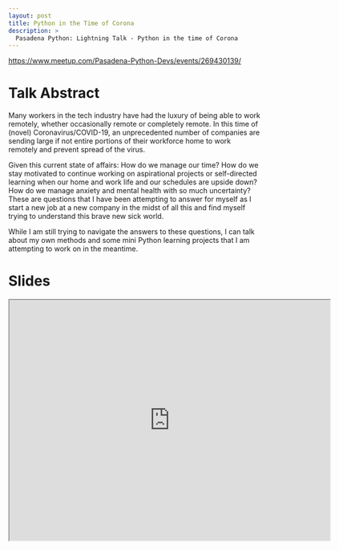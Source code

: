 ```yaml
---
layout: post
title: Python in the Time of Corona
description: >
  Pasadena Python: Lightning Talk - Python in the time of Corona
---
```


<a href="https://www.meetup.com/Pasadena-Python-Devs/events/269430139/" target="_blank">https://www.meetup.com/Pasadena-Python-Devs/events/269430139/</a>

# Talk Abstract
Many workers in the tech industry have had the luxury of being able to work remotely, whether occasionally remote or completely remote. In this time of (novel) Coronavirus/COVID-19, an unprecedented number of companies are sending large if not entire portions of their workforce home to work remotely and prevent spread of the virus.

Given this current state of affairs: How do we manage our time? How do we stay motivated to continue working on aspirational projects or self-directed learning when our home and work life and our schedules are upside down? How do we manage anxiety and mental health with so much uncertainty? These are questions that I have been attempting to answer for myself as I start a new job at a new company in the midst of all this and find myself trying to understand this brave new sick world.

While I am still trying to navigate the answers to these questions, I can talk about my own methods and some mini Python learning projects that I am attempting to work on in the meantime.

# Slides 

<iframe src="https://drive.google.com/file/d/1lMxpq1wrWD3VUeV7W6u1HelKtRC9Hvqh/preview" width="640" height="480"></iframe>
